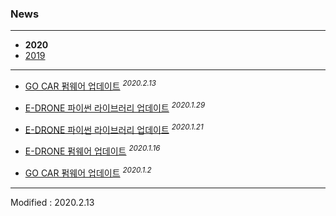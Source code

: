 ### News

---

- **2020**
- [2019](../2019/)

---

- <a href="/documents/kr/products/e_drive/log/updates/firmware/#heading-2020213">GO CAR 펌웨어 업데이트</a> <sup><i>2020.2.13</i></sup><br>

- <a href="/documents/kr/products/e_drone/#Python">E-DRONE 파이썬 라이브러리 업데이트</a> <sup><i>2020.1.29</i></sup><br>

- <a href="/documents/kr/products/e_drone/#Python">E-DRONE 파이썬 라이브러리 업데이트</a> <sup><i>2020.1.21</i></sup><br>

- <a href="/documents/kr/products/e_drone/log/updates/firmware/#heading-2020116">E-DRONE 펌웨어 업데이트</a> <sup><i>2020.1.16</i></sup><br>

- <a href="/documents/kr/products/e_drive/log/updates/firmware/#heading-202012">GO CAR 펌웨어 업데이트</a> <sup><i>2020.1.2</i></sup><br>

---


Modified : 2020.2.13
